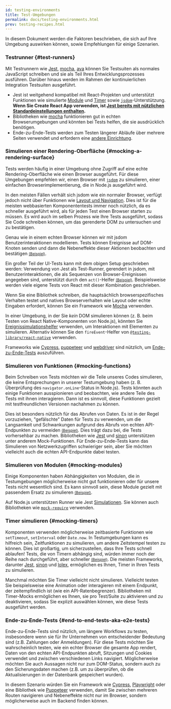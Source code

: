 ```yaml
---
id: testing-environments
title: Test-Umgebungen
permalink: docs/testing-environments.html
prev: testing-recipes.html
---
```


<!-- Dieses Dokument ist für Leute gedacht, die mit JavaScript vertraut sind und Tests damit geschrieben haben. Es dient als Referenz für die Unterschiede in den Testumgebungen für React-Komponenten und wie sich diese Unterschiede auf die von ihnen geschriebenen Tests auswirken. Dieses Dokument geht auch von einer Neigung zu webbasierten React-Dom-Komponenten aus, enthält jedoch Hinweise für andere Renderer. -->

In diesem Dokument werden die Faktoren beschrieben, die sich auf Ihre Umgebung auswirken können, sowie Empfehlungen für einige Szenarien.

### Testrunner {#test-runners}

Mit Testrunnern wie [Jest](https://jestjs.io/), [mocha](https://mochajs.org/), [ava](https://github.com/avajs/ava) können Sie Testsuiten als normales JavaScript schreiben und sie als Teil Ihres Entwicklungsprozesses ausführen. Darüber hinaus werden im Rahmen der kontinuierlichen Integration Testsuiten ausgeführt.

- Jest ist weitgehend kompatibel mit React-Projekten und unterstützt Funktionen wie simulierte [Module](#mocking-modules) und [Timer](#mocking-timers) sowie [`jsdom`](#mocking-a-rendering-surface)-Unterstützung. **Wenn Sie Create React App verwenden, ist [Jest bereits mit nützlichen Standardeinstellungen enthalten](https://facebook.github.io/create-react-app/docs/running-tests).**
- Bibliotheken wie [mocha](https://mochajs.org/#running-mocha-in-the-browser) funktionieren gut in echten Browserumgebungen und könnten bei Tests helfen, die sie ausdrücklich benötigen.
- Ende-zu-Ende-Tests werden zum Testen längerer Abläufe über mehrere Seiten verwendet und erfordern eine [andere Einrichtung](#end-to-end-tests-aka-e2e-tests).

### Simulieren einer Rendering-Oberfläche {#mocking-a-rendering-surface}

Tests werden häufig in einer Umgebung ohne Zugriff auf eine echte Rendering-Oberfläche wie einen Browser ausgeführt. Für diese Umgebungen empfehlen wir, einen Browser mit [`jsdom`](https://github.com/jsdom/jsdom) zu simulieren, einer einfachen Browserimplementierung, die in Node.js ausgeführt wird.

In den meisten Fällen verhält sich jsdom wie ein normaler Browser, verfügt jedoch nicht über Funktionen wie [Layout und Navigation](https://github.com/jsdom/jsdom#unimplemented-parts-of-the-web-platform). Dies ist für die meisten webbasierten Komponententests immer noch nützlich, da es schneller ausgeführt wird, als für jeden Test einen Browser starten zu müssen. Es wird auch im selben Prozess wie Ihre Tests ausgeführt, sodass Sie Code schreiben können, um das gerenderte DOM zu untersuchen und zu bestätigen.

Genau wie in einem echten Browser können wir mit jsdom Benutzerinteraktionen modellieren. Tests können Ereignisse auf DOM-Knoten senden und dann die Nebeneffekte dieser Aktionen beobachten und bestätigen [<small>(Beispiel)</small>](/docs/testing-recipes.html#events).

Ein großer Teil der UI-Tests kann mit dem obigen Setup geschrieben werden: Verwendung von Jest als Test-Runner, gerendert in jsdom, mit Benutzerinteraktionen, die als Sequenzen von Browser-Ereignissen angegeben sind, unterstützt durch den `act()`-Helfer [<small>(Beispiel)</small>](/docs/testing-recipes.html). Beispielsweise werden viele eigene Tests von React mit dieser Kombination geschrieben.

Wenn Sie eine Bibliothek schreiben, die hauptsächlich browserspezifisches Verhalten testet und natives Browserverhalten wie Layout oder echte Eingaben erfordert, können Sie ein Framework wie [Mocha](https://mochajs.org/) verwenden.

In einer Umgebung, in der Sie _kein_ DOM simulieren können (z. B. beim Testen von React Native-Komponenten von Node.js), könnten Sie [Ereignissimulationshelfer](/docs/test-utils.html#simulate) verwenden, um Interaktionen mit Elementen zu simulieren. Alternativ können Sie den `fireEvent`-Helfer von [`@testing-library/react-native`](https://testing-library.com/docs/react-native-testing-library/intro) verwenden.

Frameworks wie [Cypress](https://www.cypress.io/), [puppeteer](https://github.com/GoogleChrome/puppeteer) und [webdriver](https://www.seleniumhq.org/projects/webdriver/) sind nützlich, um  [Ende-zu-Ende-Tests](#end-to-end-tests-aka-e2e-tests) auszuführen.

### Simulieren von Funktionen {#mocking-functions}

Beim Schreiben von Tests möchten wir die Teile unseres Codes simulieren, die keine Entsprechungen in unserer Testumgebung haben (z. B. Überprüfung des `navigator.onLine`-Status in Node.js). Tests könnten auch einige Funktionen ausspionieren und beobachten, wie andere Teile des Tests mit ihnen interagieren. Dann ist es sinnvoll, diese Funktionen gezielt mit testfreundlichen Versionen nachahmen zu können.

Dies ist besonders nützlich für das Abrufen von Daten. Es ist in der Regel vorzuziehen, "gefälschte" Daten für Tests zu verwenden, um die Langsamkeit und Schwankungen aufgrund des Abrufs von echten API-Endpunkten zu vermeiden [<small>(Beispiel)</small>](/docs/testing-recipes.html#data-fetching). Dies trägt dazu bei, die Tests vorhersehbar zu machen. Bibliotheken wie [Jest](https://jestjs.io/) und [sinon](https://sinonjs.org/) unterstützen unter anderem Mock-Funktionen. Für Ende-zu-Ende-Tests kann das Simulieren von Netzwerkzugriffen schwieriger sein, aber Sie möchten vielleicht auch die echten API-Endpunkte dabei testen.

### Simulieren von Modulen {#mocking-modules}

Einige Komponenten haben Abhängigkeiten von Modulen, die in Testumgebungen möglicherweise nicht gut funktionieren oder für unsere Tests nicht wesentlich sind. Es kann sinnvoll sein, diese Module gezielt mit passendem Ersatz zu simulieren  [<small>(Beispiel)</small>](/docs/testing-recipes.html#mocking-modules).

Auf Node.js unterstützen Runner wie Jest [Simulationen](https://jestjs.io/docs/en/manual-mocks). Sie können auch Bibliotheken wie [`mock-require`](https://www.npmjs.com/package/mock-require) verwenden.

### Timer simulieren {#mocking-timers}

Komponenten verwenden möglicherweise zeitbasierte Funktionen wie `setTimeout`, `setInterval` oder `Date.now`. In Testumgebungen kann es hilfreich sein, Zeitfunktionen zu simulieren, um andere Zeitstempel testen zu können. Dies ist großartig, um sicherzustellen, dass Ihre Tests schnell ablaufen! Tests, die von Timern abhängig sind, würden immer noch der Reihe nach durchgeführt, aber schneller [<small>(Beispiel)</small>](/docs/testing-recipes.html#timers). Die meisten Frameworks, darunter [Jest](https://jestjs.io/docs/en/timer-mocks), [sinon](https://sinonjs.org/releases/latest/fake-timers) und [lolex](https://github.com/sinonjs/lolex), ermöglichen es Ihnen, Timer in Ihren Tests zu simulieren.

Manchmal möchten Sie Timer vielleicht nicht simulieren. Vielleicht testen Sie beispielsweise eine Animation oder interagieren mit einem Endpunkt, der zeitempfindlich ist (wie ein API-Ratenbegrenzer). Bibliotheken mit Timer-Mocks ermöglichen es Ihnen, sie pro Test/Suite zu aktivieren und zu deaktivieren, sodass Sie explizit auswählen können, wie diese Tests ausgeführt werden.

### Ende-zu-Ende-Tests {#end-to-end-tests-aka-e2e-tests}

Ende-zu-Ende-Tests sind nützlich, um längere Workflows zu testen, insbesondere wenn sie für Ihr Unternehmen von entscheidender Bedeutung sind (z.B. Zahlungen oder Anmeldungen). Für diese Tests möchten Sie wahrscheinlich testen, wie ein echter Browser die gesamte App rendert, Daten von den echten API-Endpunkten abruft, Sitzungen und Cookies verwendet und zwischen verschiedenen Links navigiert. Möglicherweise möchten Sie auch Aussagen nicht nur zum DOM-Status, sondern auch zu den Sicherungsdaten machen (z.B. um zu überprüfen, ob die Aktualisierungen in der Datenbank gespeichert wurden).

In diesem Szenario würden Sie ein Framework wie [Cypress](https://www.cypress.io/), [Playwright](https://playwright.dev) oder eine Bibliothek wie [Puppeteer](https://pptr.dev/) verwenden, damit Sie zwischen mehreren Routen navigieren und Nebeneffekte nicht nur im Browser, sondern möglicherweise auch im Backend finden können.